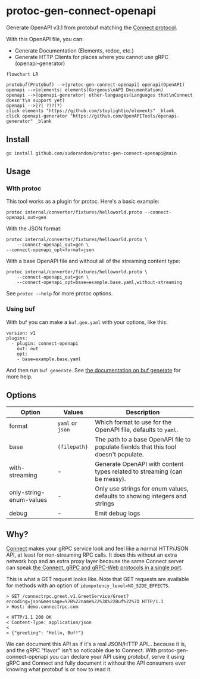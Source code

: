 # protoc-gen-connect-openapi
Generate OpenAPI v3.1 from protobuf matching the [Connect protocol](https://connectrpc.com/docs/protocol).

With this OpenAPI file, you can:

- Generate Documentation (Elements, redoc, etc.)
- Generate HTTP Clients for places where you cannot use gRPC (openapi-generator)

```mermaid
flowchart LR

protobuf(Protobuf) -->|protoc-gen-connect-openapi| openapi(OpenAPI)
openapi -->|elements| elements(Gorgeous\nAPI Documentation)
openapi -->|openapi-generator| other-languages(Languages that\nConnect doesn't\n support yet)
openapi -->|?| ???(?)
click elements "https://github.com/stoplightio/elements" _blank
click openapi-generator "https://github.com/OpenAPITools/openapi-generator" _blank
```

## Install
```
go install github.com/sudorandom/protoc-gen-connect-openapi@main
```

## Usage
### With protoc
This tool works as a plugin for protoc. Here's a basic example:
```shell
protoc internal/converter/fixtures/helloworld.proto --connect-openapi_out=gen
```

With the JSON format:
```shell
protoc internal/converter/fixtures/helloworld.proto \
    --connect-openapi_out=gen \
--connect-openapi_opt=format=json
```

With a base OpenAPI file and without all of the streaming content type:
```shell
protoc internal/converter/fixtures/helloworld.proto \
    --connect-openapi_out=gen \
    --connect-openapi_opt=base=example.base.yaml,without-streaming
```

See `protoc --help` for more protoc options.

### Using buf
With buf you can make a `buf.gen.yaml` with your options, like this:
```
version: v1
plugins:
  - plugin: connect-openapi
    out: out
    opt:
    - base=example.base.yaml
```
And then run `buf generate`. See [the documentation on buf generate](https://buf.build/docs/reference/cli/buf/generate#usage) for more help.

## Options
| Option | Values | Description |
|---|---|---|
| format | `yaml` or `json` | Which format to use for the OpenAPI file, defaults to `yaml`. |
| base | `{filepath}` | The path to a base OpenAPI file to populate fienlds that this tool doesn't populate. |
| with-streaming | - | Generate OpenAPI with content types related to streaming (can be messy). |
| only-string-enum-values | - | Only use strings for enum values, defaults to showing integers and strings |
| debug | - | Emit debug logs |


## Why?
[Connect](https://connectrpc.com/docs/introduction) makes your gRPC service look and feel like a normal HTTP/JSON API, at least for non-streaming RPC calls. It does this without an extra network hop and an extra proxy layer because the same Connect server can speak [the Connect, gRPC and gRPC-Web protocols in a single port](https://connectrpc.com/docs/multi-protocol).

This is what a GET request looks like. Note that GET requests are available for methods with an option of `idempotency_level=NO_SIDE_EFFECTS`.
```
> GET /connectrpc.greet.v1.GreetService/Greet?encoding=json&message=%7B%22name%22%3A%22Buf%22%7D HTTP/1.1
> Host: demo.connectrpc.com

< HTTP/1.1 200 OK
< Content-Type: application/json
<
< {"greeting": "Hello, Buf!"}
```
We can document this API as if it's a real JSON/HTTP API... because it is, and the gRPC "flavor" isn't so noticable due to Connect. With protoc-gen-connect-openapi you can declare your API using protobuf, serve it using gRPC and Connect and fully document it without the API consumers ever knowing what protobuf is or how to read it.
